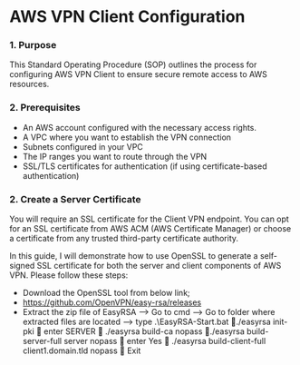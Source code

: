 # AWS VPN Client Configuration

### 1. Purpose
This Standard Operating Procedure (SOP) outlines the process for configuring AWS VPN Client to ensure secure remote access to AWS resources.

### 2. Prerequisites
- An AWS account configured with the necessary access rights.
- A VPC where you want to establish the VPN connection
- Subnets configured in your VPC
- The IP ranges you want to route through the VPN
- SSL/TLS certificates for authentication (if using certificate-based authentication)

### 2. Create a Server Certificate
You will require an SSL certificate for the Client VPN endpoint. You can opt for an SSL certificate from AWS ACM (AWS Certificate Manager) or choose a certificate from any trusted third-party certificate authority.

In this guide, I will demonstrate how to use OpenSSL to generate a self-signed SSL certificate for both the server and client components of AWS VPN. Please follow these steps:

- Download the OpenSSL tool from below link;
- https://github.com/OpenVPN/easy-rsa/releases
- Extract the zip file of EasyRSA --> Go to cmd --> Go to folder where extracted files are located --> type .\EasyRSA-Start.bat ./easyrsa init-pki  enter SERVER  ./easyrsa build-ca nopass ./easyrsa build-server-full server nopass  enter Yes  ./easyrsa build-client-full client1.domain.tld nopass  Exit
